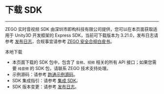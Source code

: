 # 下载 SDK

---

ZEGO 实时音视频 SDK 由深圳市即构科技有限公司提供，您可以在本页面获取适用于 Unity3D 开发框架的 Express SDK，当前可下载版本为 3.21.0，发布日志请参考 [发布日志](https://doc-zh.zego.im/article/21115)，合规事宜请参考 [ZEGO 安全合规白皮书](/policies-and-agreements/zego-security-and-compliance-white-paper)。

<Card title="Express SDK v3.21.0" href="https://artifact-sdk.zego.im/express/unity3d/ZegoExpressUnity3D.zip">
本地下载
</Card>
<Note title="说明">

- 本页面下载的 SDK 包中，包含了 `音频`、`视频` 相关的所有 API 接口；如果您需要 `纯音频` 的 SDK 包，请联系 ZEGO 技术支持处理。
- 示例源码：请参考 [跑通示例源码](https://doc-zh.zego.im/article/3235)。
- SDK 集成指引：请参考 [集成 SDK](https://doc-zh.zego.im/article/3234)。
- SDK 版本变更：请参考 [发布日志](https://doc-zh.zego.im/article/12554)。
</Note>

<Content />

